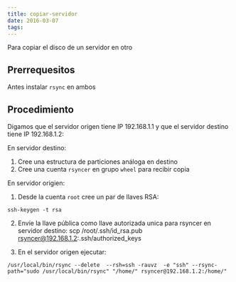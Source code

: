 ```yaml
---
title: copiar-servidor
date: 2016-03-07
tags:
---
```


Para copiar el disco de un servidor en otro

## Prerrequesitos
Antes instalar ```rsync``` en ambos

## Procedimiento

Digamos que el servidor origen tiene IP 192.168.1.1 y que el servidor destino tiene IP 192.168.1.2:

En servidor destino:

1. Cree una estructura de particiones análoga en destino
2. Cree una cuenta ```rsyncer``` en grupo ```wheel``` para recibir copia

En servidor origien:

1. Desde la cuenta ```root``` cree un par de llaves RSA:
```
ssh-keygen -t rsa
```
2. Envíe la llave pública como llave autorizada unica para rsyncer en servidor destino:
scp /root/.ssh/id_rsa.pub rsyncer@192.168.1.2:.ssh/authorized_keys

3. En el servidor origen ejecutar:
```
/usr/local/bin/rsync --delete  --rsh=ssh -rauvz  -e "ssh" --rsync-path="sudo /usr/local/bin/rsync" "/home/" rsyncer@192.168.1.2:/home/"
```
